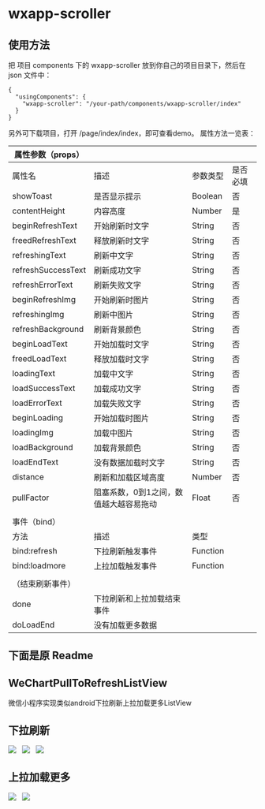 # wxapp-scroller

## 使用方法

把 项目 components 下的 wxapp-scroller 放到你自己的项目目录下，然后在 json 文件中：
```
{
  "usingComponents": {
    "wxapp-scroller": "/your-path/components/wxapp-scroller/index"
  }
}

```

另外可下载项目，打开 /page/index/index，即可查看demo。
属性方法一览表：

| 属性参数（props） |                                        |          |          |
| ------------------ | -------------------------------------- | -------- | -------- |
| 属性名          | 描述                                 | 参数类型 | 是否必填 |
| showToast          | 是否显示提示                     | Boolean  | 否      |
| contentHeight      | 内容高度                           | Number   | 是      |
| beginRefreshText   | 开始刷新时文字                  | String   | 否      |
| freedRefreshText   | 释放刷新时文字                  | String   | 否      |
| refreshingText     | 刷新中文字                        | String   | 否      |
| refreshSuccessText | 刷新成功文字                     | String   | 否      |
| refreshErrorText   | 刷新失败文字                     | String   | 否      |
| beginRefreshImg    | 开始刷新时图片                  | String   | 否      |
| refreshingImg      | 刷新中图片                        | String   | 否      |
| refreshBackground  | 刷新背景颜色                     | String   | 否      |
| beginLoadText      | 开始加载时文字                  | String   | 否      |
| freedLoadText      | 释放加载时文字                  | String   | 否      |
| loadingText        | 加载中文字                        | String   | 否      |
| loadSuccessText    | 加载成功文字                     | String   | 否      |
| loadErrorText      | 加载失败文字                     | String   | 否      |
| beginLoading       | 开始加载时图片                  | String   | 否      |
| loadingImg         | 加载中图片                        | String   | 否      |
| loadBackground     | 加载背景颜色                     | String   | 否      |
| loadEndText        | 没有数据加载时文字            | String   | 否      |
| distance           | 刷新和加载区域高度            | Number   | 否      |
| pullFactor         | 阻塞系数，0到1之间，数值越大越容易拖动 | Float    | 否      |
|                    |                                        |          |          |
| 事件（bind）   |                                        |          |          |
| 方法             | 描述                                 | 类型   |          |
| bind:refresh       | 下拉刷新触发事件               | Function |          |
| bind:loadmore      | 上拉加载触发事件               | Function |          |
|                    |                                        |          |          |
| （结束刷新事件） |                                        |          |          |
| done               | 下拉刷新和上拉加载结束事件 |          |          |
| doLoadEnd          | 没有加载更多数据               |          |          |

## 下面是原 Readme 
## WeChartPullToRefreshListView
微信小程序实现类似android下拉刷新上拉加载更多ListView
## 下拉刷新
![](https://github.com/congxc/WeChartPullToRefreshListView/raw/master/images/下拉刷新.png)  
![](https://github.com/congxc/WeChartPullToRefreshListView/raw/master/images/释放立即刷新.png)  
![](https://github.com/congxc/WeChartPullToRefreshListView/raw/master/images/正在刷新.png)  
## 上拉加载更多
![](https://github.com/congxc/WeChartPullToRefreshListView/raw/master/images/释放加载更多.png)  
![](https://github.com/congxc/WeChartPullToRefreshListView/raw/master/images/正在加载更多.png)  
